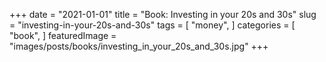 +++
date = "2021-01-01"
title = "Book: Investing in your 20s and 30s"
slug = "investing-in-your-20s-and-30s"
tags = [
    "money",
]
categories = [
    "book",
]
featuredImage = "images/posts/books/investing_in_your_20s_and_30s.jpg"
+++

